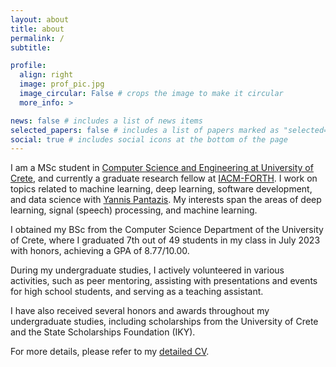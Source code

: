 ```yaml
---
layout: about
title: about
permalink: /
subtitle: 

profile:
  align: right
  image: prof_pic.jpg
  image_circular: False # crops the image to make it circular
  more_info: >

news: false # includes a list of news items
selected_papers: false # includes a list of papers marked as "selected={true}"
social: true # includes social icons at the bottom of the page
---
```


I am a MSc student in [Computer Science and Engineering at University of Crete](https://www.csd.uoc.gr/CSD/index.jsp?lang=en), and currently a graduate research fellow at [IACM-FORTH](https://www.iacm.forth.gr/). I work on topics related to machine learning, deep learning, software development, and data science with [Yannis Pantazis](https://sites.google.com/site/yannispantazis/). My interests span the areas of deep learning, signal (speech) processing, and machine learning. 

I obtained my BSc from the Computer Science Department of the University of Crete, where I graduated 7th out of 49 students in my class in July 2023 with honors, achieving a GPA of 8.77/10.00.

During my undergraduate studies, I actively volunteered in various activities, such as peer mentoring, assisting with presentations and events for high school students, and serving as a teaching assistant.

I have also received several honors and awards throughout my undergraduate studies, including scholarships from the University of Crete and the State Scholarships Foundation (IKY).

For more details, please refer to my [detailed CV](https://aangelakis.github.io/assets/pdf/Curriculum_Vitae.pdf).